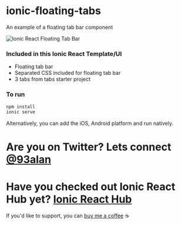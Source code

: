 # ionic-floating-tabs
An example of a floating tab bar component

![Ionic React Floating Tab Bar](https://repository-images.githubusercontent.com/362276459/b9eded00-a7bc-11eb-8ad7-33043ba3cb27)

### Included in this Ionic React Template/UI
* Floating tab bar
* Separated CSS included for floating tab bar
* 3 tabs from tabs starter project

### To run

```javascript
npm install
ionic serve
```

Alternatively, you can add the iOS, Android platform and run natively.

# Are you on Twitter? Lets connect [@93alan](https://twitter.com/93alan)
# Have you checked out Ionic React Hub yet? [Ionic React Hub](https://ionicreacthub.com)
If you'd like to support, you can <a className="link" href="https://www.buymeacoffee.com/ionicreacthub" target="_blank" rel="noopener">buy me a coffee</a> ☕️
